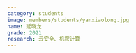 ```yaml
---
category: students
image: members/students/yanxiaolong.jpg
name: 延晓龙
grade: 2021
research: 云安全、机密计算
---
```

